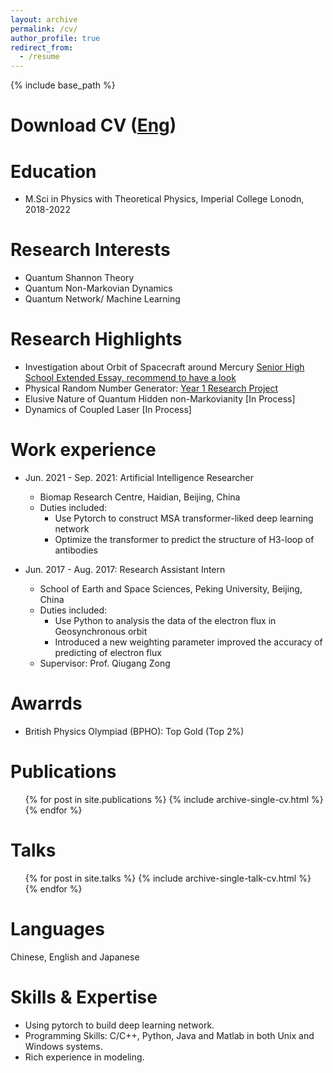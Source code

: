 ```yaml
---
layout: archive
permalink: /cv/
author_profile: true
redirect_from:
  - /resume
---
```


{% include base_path %}

Download CV ([Eng](http://jenary.github.io/files/CV_Eng.pdf))
======

Education
======
* M.Sci in Physics with Theoretical Physics, Imperial College Lonodn, 2018-2022

Research Interests
======
* Quantum Shannon Theory
* Quantum Non-Markovian Dynamics
* Quantum Network/ Machine Learning

Research Highlights
======
* Investigation about Orbit of Spacecraft around Mercury [Senior High School Extended Essay, recommend to have a look](http://jenary.github.io/files/orbit-Mercury.pdf)
* Physical Random Number Generator: [Year 1 Research Project](http://jenary.github.io/files/random-number-generator.pdf)
* Elusive Nature of Quantum Hidden non-Markovianity [In Process]
* Dynamics of Coupled Laser [In Process]

Work experience
======
* Jun. 2021 - Sep. 2021: Artificial Intelligence Researcher
  * Biomap Research Centre, Haidian, Beijing, China
  * Duties included: 
    + Use Pytorch to construct MSA transformer-liked deep learning network
    + Optimize the transformer to predict the structure of H3-loop of antibodies

* Jun. 2017 - Aug. 2017: Research Assistant Intern
  * School of Earth and Space Sciences, Peking University, Beijing, China
  * Duties included:
    + Use Python to analysis the data of the electron flux in Geosynchronous orbit
    + Introduced a new weighting parameter improved the accuracy of predicting of electron flux
  * Supervisor: Prof. Qiugang Zong

Awarrds
======
* British Physics Olympiad (BPHO): Top Gold (Top 2%)

Publications
======
  <ul>{% for post in site.publications %}
    {% include archive-single-cv.html %}
  {% endfor %}</ul>
 
Talks
======
  <ul>{% for post in site.talks %}
    {% include archive-single-talk-cv.html %}
  {% endfor %}</ul>
  
Languages
======
Chinese, English and Japanese

Skills & Expertise 
======
* Using pytorch to build deep learning network.
* Programming Skills: C/C++, Python, Java and Matlab in both Unix and Windows systems.
* Rich experience in modeling.
